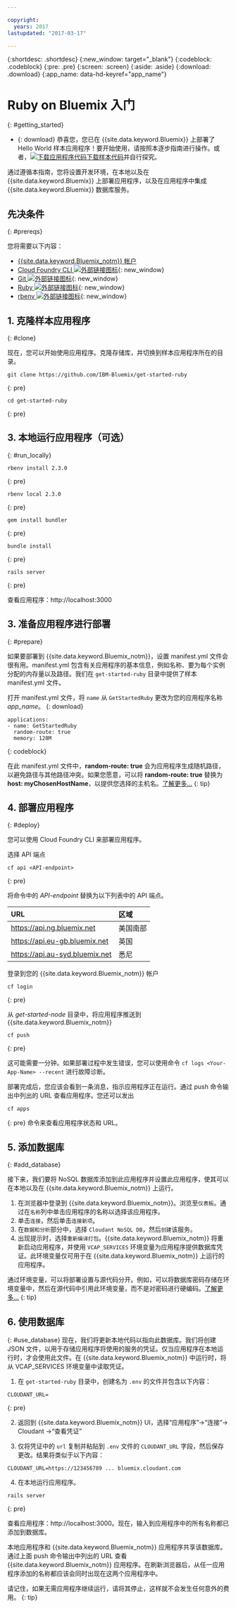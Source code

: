 ```yaml
---

copyright:
  years: 2017
lastupdated: "2017-03-17"

---
```


{:shortdesc: .shortdesc}
{:new_window: target="_blank"}
{:codeblock: .codeblock}
{:pre: .pre}
{:screen: .screen}
{:aside: .aside}
{:download: .download}
{:app_name: data-hd-keyref="app_name"}

# Ruby on Bluemix 入门
{: #getting_started}

* {: download} 恭喜您，您已在 {{site.data.keyword.Bluemix}} 上部署了 Hello World 样本应用程序！要开始使用，请按照本逐步指南进行操作。或者，<a class="xref" href="http://bluemix.net" target="_blank" title="（下载样本代码）"><img class="hidden" src="../../images/btn_starter-code.svg" alt="下载应用程序代码" />下载样本代码</a>并自行探究。

通过遵循本指南，您将设置开发环境，在本地以及在 {{site.data.keyword.Bluemix}} 上部署应用程序，以及在应用程序中集成 {{site.data.keyword.Bluemix}} 数据库服务。

## 先决条件
{: #prereqs}

您将需要以下内容：
* [{{site.data.keyword.Bluemix_notm}} 帐户](https://console.ng.bluemix.net/registration/)
* [Cloud Foundry CLI ![外部链接图标](../../icons/launch-glyph.svg "外部链接图标")](https://github.com/cloudfoundry/cli#downloads){: new_window}
* [Git ![外部链接图标](../../icons/launch-glyph.svg "外部链接图标")](https://git-scm.com/downloads){: new_window}
* [Ruby ![外部链接图标](../../icons/launch-glyph.svg "外部链接图标")](https://www.ruby-lang.org/en/downloads/){: new_window}
* [rbenv ![外部链接图标](../../icons/launch-glyph.svg "外部链接图标")](https://github.com/rbenv/rbenv#installation){: new_window}

## 1. 克隆样本应用程序
{: #clone}

现在，您可以开始使用应用程序。克隆存储库，并切换到样本应用程序所在的目录。
  ```
 git clone https://github.com/IBM-Bluemix/get-started-ruby
  ```
  {: pre}
  ```
cd get-started-ruby
  ```
  {: pre}


## 3. 本地运行应用程序（可选）
{: #run_locally}


  ```
rbenv install 2.3.0
  ```
  {: pre}

  ```
rbenv local 2.3.0
  ```
  {: pre}

  ```
gem install bundler
  ```
  {: pre}

  ```
bundle install
  ```
  {: pre}

  ```
rails server
  ```
  {: pre}

  查看应用程序：http://localhost:3000

## 3. 准备应用程序进行部署
{: #prepare}

如果要部署到 {{site.data.keyword.Bluemix_notm}}，设置 manifest.yml 文件会很有用。manifest.yml 包含有关应用程序的基本信息，例如名称、要为每个实例分配的内存量以及路径。我们在 `get-started-ruby` 目录中提供了样本 manifest.yml 文件。

打开 manifest.yml 文件，将 `name` 从 `GetStartedRuby` 更改为您的应用程序名称 <var class="keyword varname" data-hd-keyref="app_name">app_name</var>。
{: download}

  ```
  applications:
  - name: GetStartedRuby
    random-route: true
    memory: 128M
  ```
  {: codeblock}

在此 manifest.yml 文件中，**random-route: true** 会为应用程序生成随机路径，以避免路径与其他路径冲突。如果您愿意，可以将 **random-route: true** 替换为 **host: myChosenHostName**，以提供您选择的主机名。[了解更多...](/docs/manageapps/depapps.html#appmanifest)
{: tip}

## 4. 部署应用程序
{: #deploy}

您可以使用 Cloud Foundry CLI 来部署应用程序。

选择 API 端点
   ```
cf api <API-endpoint>
   ```
   {: pre}

将命令中的 *API-endpoint* 替换为以下列表中的 API 端点。

|URL                             |区域            |
|:-------------------------------|:---------------|
| https://api.ng.bluemix.net     | 美国南部       |
| https://api.eu-gb.bluemix.net  | 英国           |
| https://api.au-syd.bluemix.net | 悉尼           |

登录到您的 {{site.data.keyword.Bluemix_notm}} 帐户

  ```
cf login
```
  {: pre}

从 *get-started-node* 目录中，将应用程序推送到 {{site.data.keyword.Bluemix_notm}}
  ```
cf push
```
  {: pre}

这可能需要一分钟。如果部署过程中发生错误，您可以使用命令 `cf logs <Your-App-Name> --recent` 进行故障诊断。

部署完成后，您应该会看到一条消息，指示应用程序正在运行。通过 push 命令输出中列出的 URL 查看应用程序。您还可以发出 
  ```
cf apps
  ```
  {: pre}
  命令来查看应用程序状态和 URL。

## 5. 添加数据库
{: #add_database}

接下来，我们要将 NoSQL 数据库添加到此应用程序并设置此应用程序，使其可以在本地以及在 {{site.data.keyword.Bluemix_notm}} 上运行。

1. 在浏览器中登录到 {{site.data.keyword.Bluemix_notm}}。浏览至`仪表板`。通过在`名称`列中单击应用程序的名称以选择该应用程序。
2. 单击`连接`，然后单击`连接新项`。
3. 在`数据和分析`部分中，选择 `Cloudant NoSQL DB`，然后`创建`该服务。
4. 出现提示时，选择`重新编译打包`。{{site.data.keyword.Bluemix_notm}} 将重新启动应用程序，并使用 `VCAP_SERVICES` 环境变量为应用程序提供数据库凭证。此环境变量仅可用于在 {{site.data.keyword.Bluemix_notm}} 上运行的应用程序。

通过环境变量，可以将部署设置与源代码分开。例如，可以将数据库密码存储在环境变量中，然后在源代码中引用此环境变量，而不是对密码进行硬编码。[了解更多...](/docs/manageapps/depapps.html#app_env)
{: tip}

## 6. 使用数据库
{: #use_database}
现在，我们将更新本地代码以指向此数据库。我们将创建 JSON 文件，以用于存储应用程序将使用的服务的凭证。仅当应用程序在本地运行时，才会使用此文件。在 {{site.data.keyword.Bluemix_notm}} 中运行时，将从 VCAP_SERVICES 环境变量中读取凭证。

1. 在 `get-started-ruby` 目录中，创建名为 `.env` 的文件并包含以下内容：
  ```
  CLOUDANT_URL=
  ```
  {: pre}

2. 返回到 {{site.data.keyword.Bluemix_notm}} UI，选择“应用程序”->“连接”-> Cloudant ->“查看凭证”

3. 仅将凭证中的 `url` 复制并粘贴到 `.env` 文件的 `CLOUDANT_URL` 字段，然后保存更改。结果将类似于以下内容：
  ```
  CLOUDANT_URL=https://123456789 ... bluemix.cloudant.com
  ```

4. 在本地运行应用程序。
  ```
rails server
  ```
  {: pre}

  查看应用程序：http://localhost:3000。现在，输入到应用程序中的所有名称都已添加到数据库。

  本地应用程序和 {{site.data.keyword.Bluemix_notm}} 应用程序共享该数据库。通过上面 push 命令输出中列出的 URL 查看 {{site.data.keyword.Bluemix_notm}} 应用程序。在刷新浏览器后，从任一应用程序添加的名称都应该会同时出现在这两个应用程序中。


请记住，如果无需应用程序继续运行，请将其停止，这样就不会发生任何意外的费用。
{: tip}
